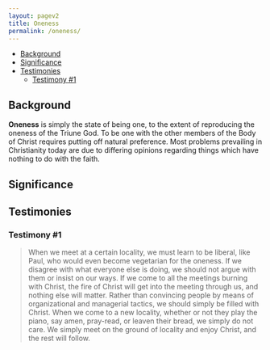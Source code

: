 ```yaml
---
layout: pagev2
title: Oneness
permalink: /oneness/
---
```

- [Background](#background)
- [Significance](#significance)
- [Testimonies](#testimonies)
  - [Testimony #1](#testimony-1)

## Background

**Oneness** is simply the state of being one, to the extent of reproducing the oneness of the Triune God. To be one with the other members of the Body of Christ requires putting off natural preference. Most problems prevailing in Christianity today are due to differing opinions regarding things which have nothing to do with the faith.

## Significance

## Testimonies

### Testimony #1

> When we meet at a certain locality, we must learn to be liberal, like Paul, who would even become vegetarian for the oneness. If we disagree with what everyone else is doing, we should not argue with them or insist on our ways. If we come to all the meetings burning with Christ, the fire of Christ will get into the meeting through us, and nothing else will matter. Rather than convincing people by means of organizational and managerial tactics, we should simply be filled with Christ. When we come to a new locality, whether or not they play the piano, say amen, pray-read, or leaven their bread, we simply do not care. We simply meet on the ground of locality and enjoy Christ, and the rest will follow.